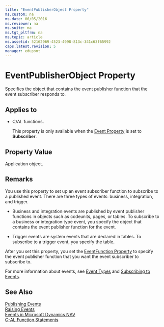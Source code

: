 ```yaml
---
title: "EventPublisherObject Property"
ms.custom: na
ms.date: 06/05/2016
ms.reviewer: na
ms.suite: na
ms.tgt_pltfrm: na
ms.topic: article
ms.assetid: 52162969-4523-4998-813c-341c63f65992
caps.latest.revision: 5
manager: edupont
---
```

# EventPublisherObject Property
Specifies the object that contains the event publisher function that the event subscriber responds to.  
  
## Applies to  
  
-   C\/AL functions.  
  
     This property is only available when the [Event Property](Event-Property.md) is set to **Subscriber**.  
  
## Property Value  
 Application object.  
  
## Remarks  
 You use this property to set up an event subscriber function to subscribe to a published event. There are three types of events: business, integration, and trigger.  
  
-   Business and integration events are published by event publisher functions in objects such as codeunits, pages, or tables. To subscribe to a business or integration type event, you specify the object that contains the event publisher function for the event.  
  
-   Trigger events are system events that are declared in tables. To subscribe to a trigger event, you specify the table.  
  
 After you set this property, you set the [EventFunction Property](EventFunction-Property.md) to specify the event publisher function that you want the event subscriber to subscribe to.  
  
 For more information about events, see [Event Types](Event-Types.md) and [Subscribing to Events](Subscribing-to-Events.md).  
  
## See Also  
 [Publishing Events](Publishing-Events.md)   
 [Raising Events](Raising-Events.md)   
 [Events in Microsoft Dynamics NAV](Events-in-Microsoft-Dynamics-NAV.md)   
 [C\-AL Function Statements](C-AL-Function-Statements.md)